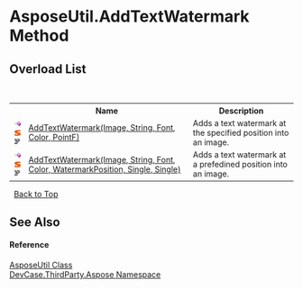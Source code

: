 # AsposeUtil.AddTextWatermark Method 
 


## Overload List
&nbsp;<table><tr><th></th><th>Name</th><th>Description</th></tr><tr><td>![Public method](media/pubmethod.gif "Public method")![Static member](media/static.gif "Static member")![Code example](media/CodeExample.png "Code example")</td><td><a href="M_DevCase_ThirdParty_Aspose_AsposeUtil_AddTextWatermark">AddTextWatermark(Image, String, Font, Color, PointF)</a></td><td>
Adds a text watermark at the specified position into an image.</td></tr><tr><td>![Public method](media/pubmethod.gif "Public method")![Static member](media/static.gif "Static member")![Code example](media/CodeExample.png "Code example")</td><td><a href="M_DevCase_ThirdParty_Aspose_AsposeUtil_AddTextWatermark_1">AddTextWatermark(Image, String, Font, Color, WatermarkPosition, Single, Single)</a></td><td>
Adds a text watermark at a prefedined position into an image.</td></tr></table>&nbsp;
<a href="#asposeutil.addtextwatermark-method">Back to Top</a>

## See Also


#### Reference
<a href="T_DevCase_ThirdParty_Aspose_AsposeUtil">AsposeUtil Class</a><br /><a href="N_DevCase_ThirdParty_Aspose">DevCase.ThirdParty.Aspose Namespace</a><br />